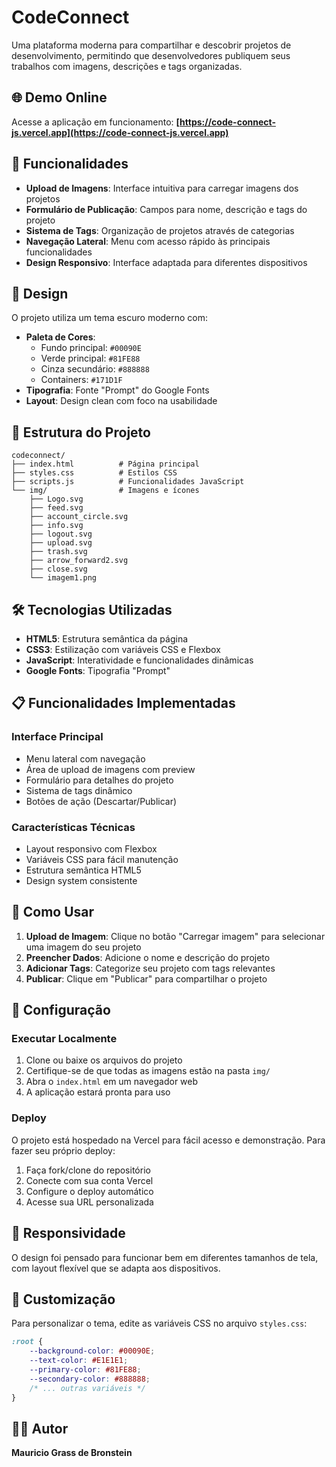 # CodeConnect

Uma plataforma moderna para compartilhar e descobrir projetos de desenvolvimento, permitindo que desenvolvedores publiquem seus trabalhos com imagens, descrições e tags organizadas.

## 🌐 Demo Online

Acesse a aplicação em funcionamento: **[https://code-connect-js.vercel.app](https://code-connect-js.vercel.app)**

## 🚀 Funcionalidades

- **Upload de Imagens**: Interface intuitiva para carregar imagens dos projetos
- **Formulário de Publicação**: Campos para nome, descrição e tags do projeto
- **Sistema de Tags**: Organização de projetos através de categorias
- **Navegação Lateral**: Menu com acesso rápido às principais funcionalidades
- **Design Responsivo**: Interface adaptada para diferentes dispositivos

## 🎨 Design

O projeto utiliza um tema escuro moderno com:
- **Paleta de Cores**: 
  - Fundo principal: `#00090E`
  - Verde principal: `#81FE88` 
  - Cinza secundário: `#888888`
  - Containers: `#171D1F`
- **Tipografia**: Fonte "Prompt" do Google Fonts
- **Layout**: Design clean com foco na usabilidade

## 📁 Estrutura do Projeto

```
codeconnect/
├── index.html          # Página principal
├── styles.css          # Estilos CSS
├── scripts.js          # Funcionalidades JavaScript
└── img/                # Imagens e ícones
    ├── Logo.svg
    ├── feed.svg
    ├── account_circle.svg
    ├── info.svg
    ├── logout.svg
    ├── upload.svg
    ├── trash.svg
    ├── arrow_forward2.svg
    ├── close.svg
    └── imagem1.png
```

## 🛠️ Tecnologias Utilizadas

- **HTML5**: Estrutura semântica da página
- **CSS3**: Estilização com variáveis CSS e Flexbox
- **JavaScript**: Interatividade e funcionalidades dinâmicas
- **Google Fonts**: Tipografia "Prompt"

## 📋 Funcionalidades Implementadas

### Interface Principal
- Menu lateral com navegação
- Área de upload de imagens com preview
- Formulário para detalhes do projeto
- Sistema de tags dinâmico
- Botões de ação (Descartar/Publicar)

### Características Técnicas
- Layout responsivo com Flexbox
- Variáveis CSS para fácil manutenção
- Estrutura semântica HTML5
- Design system consistente

## 🎯 Como Usar

1. **Upload de Imagem**: Clique no botão "Carregar imagem" para selecionar uma imagem do seu projeto
2. **Preencher Dados**: Adicione o nome e descrição do projeto
3. **Adicionar Tags**: Categorize seu projeto com tags relevantes
4. **Publicar**: Clique em "Publicar" para compartilhar o projeto

## 🔧 Configuração

### Executar Localmente
1. Clone ou baixe os arquivos do projeto
2. Certifique-se de que todas as imagens estão na pasta `img/`
3. Abra o `index.html` em um navegador web
4. A aplicação estará pronta para uso

### Deploy
O projeto está hospedado na Vercel para fácil acesso e demonstração. Para fazer seu próprio deploy:

1. Faça fork/clone do repositório
2. Conecte com sua conta Vercel
3. Configure o deploy automático
4. Acesse sua URL personalizada

## 📱 Responsividade

O design foi pensado para funcionar bem em diferentes tamanhos de tela, com layout flexível que se adapta aos dispositivos.

## 🎨 Customização

Para personalizar o tema, edite as variáveis CSS no arquivo `styles.css`:

```css
:root {
    --background-color: #00090E;
    --text-color: #E1E1E1;
    --primary-color: #81FE88;
    --secondary-color: #888888;
    /* ... outras variáveis */
}
```

## 👨‍💻 Autor

**Mauricio Grass de Bronstein**
